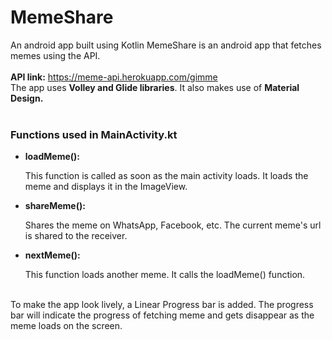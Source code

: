 # MemeShare
An android app built using Kotlin
MemeShare is an android app that fetches memes using the API. 
</br></br><b>API link:</b> https://meme-api.herokuapp.com/gimme
</br>The app uses <b>Volley and Glide libraries</b>. It also makes use of <b>Material Design.</b>
</br></br><b><h3>Functions used in MainActivity.kt</h3></b>
<ul>
  <li>
    <b>loadMeme():</b>
    <p>This function is called as soon as the main activity loads. It loads the meme and displays it in the ImageView.</p>
  </li>
  <li>
    <b>shareMeme():</b>
    <p>Shares the meme on WhatsApp, Facebook, etc. The current meme's url is shared to the receiver.</p>
  </li>
  <li>
    <b>nextMeme():</b>
    <p>This function loads another meme. It calls the loadMeme() function.</p>
  </li>
 </ul>
 </br>To make the app look lively, a Linear Progress bar is added. The progress bar will indicate the progress of fetching meme and gets disappear as the meme loads on the screen.
  
  
